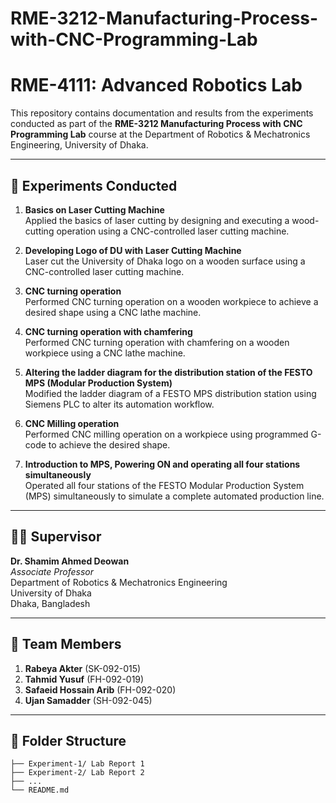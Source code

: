 # RME-3212-Manufacturing-Process-with-CNC-Programming-Lab


# RME-4111: Advanced Robotics Lab

This repository contains documentation and results from the experiments conducted as part of the **RME-3212 Manufacturing Process with CNC Programming Lab** course at the Department of Robotics & Mechatronics Engineering, University of Dhaka.

---

## 🔬 Experiments Conducted

1. **Basics on Laser Cutting Machine**  
   Applied the basics of laser cutting by designing and executing a wood-cutting operation using a CNC-controlled laser cutting machine.

2. **Developing Logo of DU with Laser Cutting Machine**  
    Laser cut the University of Dhaka logo on a wooden surface using a CNC-controlled laser cutting machine.

3. **CNC turning operation**  
   Performed CNC turning operation on a wooden workpiece to achieve a desired shape using a CNC lathe machine.

4. **CNC turning operation with chamfering**  
   Performed CNC turning operation with chamfering on a wooden workpiece using a CNC lathe machine.
   
5. **Altering the ladder diagram for the distribution station of the FESTO MPS (Modular Production System)**  
   Modified the ladder diagram of a FESTO MPS distribution station using Siemens PLC to alter its automation workflow.
  
6. **CNC Milling operation**  
   Performed CNC milling operation on a workpiece using programmed G-code to achieve the desired shape.

7. **Introduction to MPS, Powering ON and operating all four stations simultaneously**  
   Operated all four stations of the FESTO Modular Production System (MPS) simultaneously to simulate a complete automated production line.

---

## 👨‍🏫 Supervisor

**Dr. Shamim Ahmed Deowan**  
*Associate Professor*  
Department of Robotics & Mechatronics Engineering  
University of Dhaka  
Dhaka, Bangladesh

---

## 👥 Team Members

1. **Rabeya Akter** (SK-092-015)
3. **Tahmid Yusuf** (FH-092-019)
5. **Safaeid Hossain Arib** (FH-092-020)
6. **Ujan Samadder** (SH-092-045)
---

## 📁 Folder Structure

```text
├── Experiment-1/ Lab Report 1
├── Experiment-2/ Lab Report 2
├── ...
└── README.md
